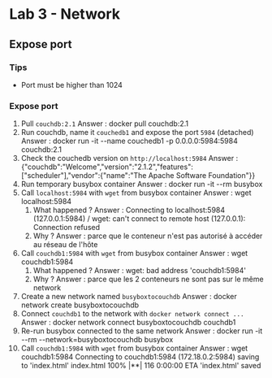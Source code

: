 # Lab 3 - Network

## Expose port

### Tips

- Port must be higher than 1024

### Expose port

1. Pull `couchdb:2.1`
   Answer : docker pull couchdb:2.1
2. Run couchdb, name it `couchedb1` and expose the port `5984` (detached)
   Answer : docker run -it --name couchedb1 -p 0.0.0.0:5984:5984 couchdb:2.1
3. Check the couchedb version on `http://localhost:5984`
   Answer : {"couchdb":"Welcome","version":"2.1.2","features":["scheduler"],"vendor":{"name":"The Apache Software Foundation"}}
4. Run temporary busybox container
   Answer : docker run -it --rm busybox
5. Call `localhost:5984` with `wget` from busybox container
   Answer : wget localhost:5984
   1. What happened ?
   Answer : Connecting to localhost:5984 (127.0.0.1:5984) / wget: can't connect to remote host (127.0.0.1): Connection refused
   2. Why ?
   Answer : parce que le conteneur n'est pas autorisé à accéder au réseau de l'hôte
6. Call `couchdb1:5984` with `wget` from busybox container
   Answer : wget couchdb1:5984
   1. What happened ?
   Answer : wget: bad address 'couchdb1:5984'
   2. Why ?
   Answer : parce que les 2 conteneurs ne sont pas sur le même network
7. Create a new network named `busyboxtocouchdb`
   Answer : docker network create busyboxtocouchdb
8. Connect `couchdb1` to the network with `docker network connect ...`
   Answer : docker network connect busyboxtocouchdb couchdb1
9. Re-run busybox connected to the same network
   Answer : docker run -it --rm --network=busyboxtocouchdb busybox
10. Call `couchdb1:5984` with `wget` from busybox container
   Answer : wget couchdb1:5984
   Connecting to couchdb1:5984 (172.18.0.2:5984)
   saving to 'index.html'
   index.html           100% |**|   116  0:00:00 ETA
   'index.html' saved